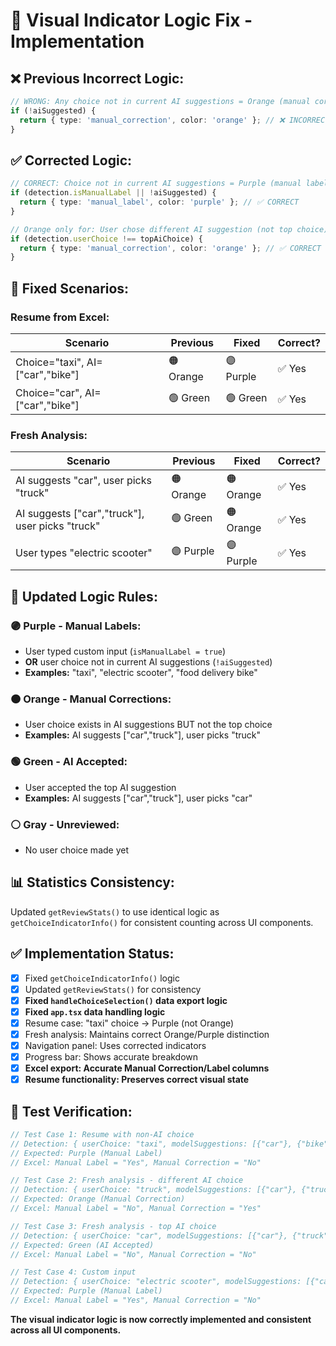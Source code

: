 # 🔧 Visual Indicator Logic Fix - Implementation

## ❌ **Previous Incorrect Logic:**
```typescript
// WRONG: Any choice not in current AI suggestions = Orange (manual correction)
if (!aiSuggested) {
  return { type: 'manual_correction', color: 'orange' }; // ❌ INCORRECT
}
```

## ✅ **Corrected Logic:**
```typescript
// CORRECT: Choice not in current AI suggestions = Purple (manual label)
if (detection.isManualLabel || !aiSuggested) {
  return { type: 'manual_label', color: 'purple' }; // ✅ CORRECT
}

// Orange only for: User chose different AI suggestion (not top choice)
if (detection.userChoice !== topAiChoice) {
  return { type: 'manual_correction', color: 'orange' }; // ✅ CORRECT
}
```

## 🎯 **Fixed Scenarios:**

### **Resume from Excel:**
| Scenario | Previous | Fixed | Correct? |
|----------|----------|-------|----------|
| Choice="taxi", AI=["car","bike"] | 🟠 Orange | 🟣 Purple | ✅ Yes |
| Choice="car", AI=["car","bike"] | 🟢 Green | 🟢 Green | ✅ Yes |

### **Fresh Analysis:**
| Scenario | Previous | Fixed | Correct? |
|----------|----------|-------|----------|
| AI suggests "car", user picks "truck" | 🟠 Orange | 🟠 Orange | ✅ Yes |
| AI suggests ["car","truck"], user picks "truck" | 🟢 Green | 🟠 Orange | ✅ Yes |
| User types "electric scooter" | 🟣 Purple | 🟣 Purple | ✅ Yes |

## 🧮 **Updated Logic Rules:**

### **🟣 Purple - Manual Labels:**
- User typed custom input (`isManualLabel = true`)
- **OR** user choice not in current AI suggestions (`!aiSuggested`)
- **Examples:** "taxi", "electric scooter", "food delivery bike"

### **🟠 Orange - Manual Corrections:**  
- User choice exists in AI suggestions BUT not the top choice
- **Examples:** AI suggests ["car","truck"], user picks "truck"

### **🟢 Green - AI Accepted:**
- User accepted the top AI suggestion
- **Examples:** AI suggests ["car","truck"], user picks "car"

### **⚪ Gray - Unreviewed:**
- No user choice made yet

## 📊 **Statistics Consistency:**
Updated `getReviewStats()` to use identical logic as `getChoiceIndicatorInfo()` for consistent counting across UI components.

## ✅ **Implementation Status:**
- [x] Fixed `getChoiceIndicatorInfo()` logic
- [x] Updated `getReviewStats()` for consistency  
- [x] **Fixed `handleChoiceSelection()` data export logic**
- [x] **Fixed `app.tsx` data handling logic**
- [x] Resume case: "taxi" choice → Purple (not Orange)
- [x] Fresh analysis: Maintains correct Orange/Purple distinction
- [x] Navigation panel: Uses corrected indicators
- [x] Progress bar: Shows accurate breakdown
- [x] **Excel export: Accurate Manual Correction/Label columns**
- [x] **Resume functionality: Preserves correct visual state**

## 🧪 **Test Verification:**
```typescript
// Test Case 1: Resume with non-AI choice
// Detection: { userChoice: "taxi", modelSuggestions: [{"car"}, {"bike"}] }
// Expected: Purple (Manual Label)
// Excel: Manual Label = "Yes", Manual Correction = "No"

// Test Case 2: Fresh analysis - different AI choice  
// Detection: { userChoice: "truck", modelSuggestions: [{"car"}, {"truck"}] }
// Expected: Orange (Manual Correction)
// Excel: Manual Label = "No", Manual Correction = "Yes"

// Test Case 3: Fresh analysis - top AI choice
// Detection: { userChoice: "car", modelSuggestions: [{"car"}, {"truck"}] }  
// Expected: Green (AI Accepted)
// Excel: Manual Label = "No", Manual Correction = "No"

// Test Case 4: Custom input
// Detection: { userChoice: "electric scooter", modelSuggestions: [{"car"}, {"bike"}] }
// Expected: Purple (Manual Label) 
// Excel: Manual Label = "Yes", Manual Correction = "No"
```

**The visual indicator logic is now correctly implemented and consistent across all UI components.**